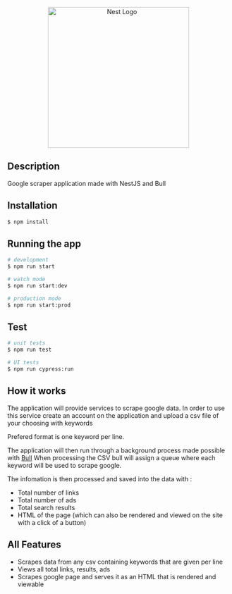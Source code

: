 <p align="center">
  <a href="http://nestjs.com/" target="blank"><img src="https://nestjs.com/img/logo_text.svg" width="320" alt="Nest Logo" /></a>
</p>

[circleci-image]: https://img.shields.io/circleci/build/github/nestjs/nest/master?token=abc123def456
[circleci-url]: https://circleci.com/gh/nestjs/nest

## Description

<p>Google scraper application made with NestJS and Bull</p>

## Installation

```bash
$ npm install
```

## Running the app

```bash
# development
$ npm run start

# watch mode
$ npm run start:dev

# production mode
$ npm run start:prod
```

## Test

```bash
# unit tests
$ npm run test

# UI tests
$ npm run cypress:run
```

## How it works

<p>The application will provide services to scrape google data. In order to use this service create an account on the application and
upload a csv file of your choosing with keywords</p>

<p>Prefered format is one keyword per line.</p>

<p>The application will then run through a background process made possible with <a href="https://github.com/OptimalBits/bull">Bull</a>
When processing the CSV bull will assign a queue where each keyword will be used to scrape google.

The infomation is then processed and saved into the data with :

  - Total number of links
  - Total number of ads
  - Total search results
  - HTML of the page (which can also be rendered and viewed on the site with a click of a button)
</p>

## All Features
<ul>
  <li> Scrapes data from any csv containing keywords that are given per line </li>
  <li> Views all total links, results, ads </li>
  <li> Scrapes google page and serves it as an HTML that is rendered and viewable </li>
</ul>

